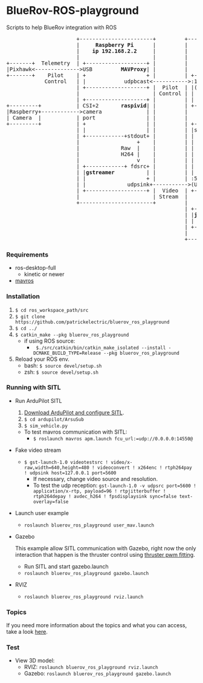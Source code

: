# BlueRov-ROS-playground
Scripts to help BlueRov integration with ROS

<pre>
                      +-----------------------+         +------------------------+
                      |     <b>Raspberry Pi</b>      |         |    <b>Topside Commputer</b>   |
                      |    <b>ip 192.168.2.2</b>     |         |     <b>ip 192.168.2.1</b>     |
                      |                       |         |                        |
+-------+  Telemetry  | +-------------------+ |         |                        |
|Pixhawk<-------------->USB         <b>MAVProxy</b>| |         |                        |
+-------+    Pilot    | +                   + |         | +--------------------+ |
            Control   | |            udpbcast<----------->:14550         <b>MAVROS</b>| |
                      | +-------------------+ |  Pilot  | |(UDP)               | |
                      |                       | Control | |                    | |
                      | +-------------------+ |         | |       (ROS)        | |
+---------+           | CSI+2       <b>raspivid</b>| |         | +------+/mavros+-----+ |
|Raspberry+------------>camera              | |         |           +            |
| Camera  |           | port                | |         |           |            |
+---------+           | +                   | |         | +---------v----------+ |
                      | |                   | |         | |subs.py      pubs.py| |
                      | +------------+stdout+ |         | |                    | |
                      |                  +    |         | |                    | |
                      |             Raw  |    |         | |                    | |
                      |             H264 |    |         | |                    | |
                      |                  v    |         | |      <b>user.py</b>       | |
                      | +------------+ fdsrc+ |         | |                    | |
                      | |<b>gstreamer</b>          | |         | |                    | |
                      | |                   + |         | :5600 video.py       | |
                      | |             udpsink+----------->(UDP)                | |
                      | +-------------------+ |  Video  | +---------^----------+ |
                      |                       | Stream  |           |            |
                      +-----------------------+         |           +            |
                                                        | +--------/joy--------+ |
                                                        | |<b>joy</b>     (ROS)       | |         +--------+
                                                        | |                  USB<----------+Joystick|
                                                        | +--------------------+ |  Pilot  +--------+
                                                        |                        | Control
                                                        +------------------------+
</pre>
### Requirements ###
- ros-desktop-full
  - kinetic or newer
- [mavros](http://wiki.ros.org/mavros)

### Installation ###
 1. `$ cd ros_workspace_path/src`
 2. `$ git clone https://github.com/patrickelectric/bluerov_ros_playground`
 3. `$ cd ../`
 4. `$ catkin_make --pkg bluerov_ros_playground`
    - if using ROS source:
        - ` $./src/catkin/bin/catkin_make_isolated --install -DCMAKE_BUILD_TYPE=Release --pkg bluerov_ros_playground`
 5. Reload your ROS env.
    - bash: `$ source devel/setup.sh`
    - zsh: `$ source devel/setup.sh`

### Running with SITL ###
- Run ArduPilot SITL

    1. [Download ArduPilot and configure SITL](http://ardupilot.org/dev/docs/setting-up-sitl-on-linux.html).
    2. `$ cd ardupilot/ArsuSub`
    3. `$ sim_vehicle.py`

    - To test mavros communication with SITL:
        - `$ roslaunch mavros apm.launch fcu_url:=udp://0.0.0.0:14550@`

- Fake video stream

    - `$ gst-launch-1.0 videotestsrc ! video/x-raw,width=640,height=480 ! videoconvert ! x264enc ! rtph264pay ! udpsink host=127.0.0.1 port=5600`
        - If necessary, change video source and resolution.
        - To test the udp reception: `gst-launch-1.0 -v udpsrc port=5600 ! application/x-rtp, payload=96 ! rtpjitterbuffer ! rtph264depay ! avdec_h264 ! fpsdisplaysink sync=false text-overlay=false`

- Launch user example

    - `roslaunch bluerov_ros_playground user_mav.launch`

- Gazebo

    This example allow SITL communication with Gazebo, right now the only interaction that happen is the thruster control using [thruster pwm fitting](https://colab.research.google.com/notebook#fileId=1CEDW9ONTJ8Aik-HVsqck8Y_EcHYLg0zK).
    - Run SITL and start gazebo.launch
    - `roslaunch bluerov_ros_playground gazebo.launch`

- RVIZ
    - `roslaunch bluerov_ros_playground rviz.launch`



### Topics ###
If you need more information about the topics and what you can access, take a look [here](doc/topics_and_data.md).

### Test ###
- View 3D model:
    - RVIZ: `roslaunch bluerov_ros_playground rviz.launch`
    - Gazebo: `roslaunch bluerov_ros_playground gazebo.launch`
